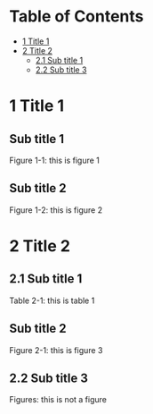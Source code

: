 # Table of Contents

 * [1 Title 1 ](#title-1)
 * [2 Title 2 ](#title-2)
   * [2.1 Sub title 1 ](#subtitle-21)
   * [2.2 Sub title 3 ](#subtitle-23)




# 1 Title 1 <a id="title-1"></a>

## Sub title 1


Figure 1-1: this is figure 1

## Sub title 2


Figure 1-2: this is figure 2

# 2 Title 2 <a id="title-2"></a>

## 2.1 Sub title 1 <a id="subtitle-21"></a>

<a id="table-2-1"></a>

Table 2-1: this is table 1

## Sub title 2


Figure 2-1: this is figure 3

## 2.2 Sub title 3 <a id="subtitle-23"></a>

Figures: this is not a figure 


